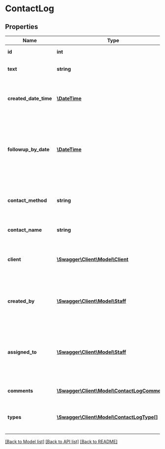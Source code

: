 # ContactLog

## Properties
Name | Type | Description | Notes
------------ | ------------- | ------------- | -------------
**id** | **int** | The contact log’s ID. | [optional] 
**text** | **string** | The contact log’s body text. | [optional] 
**created_date_time** | [**\DateTime**](\DateTime.md) | The local date and time when the contact log was created. | [optional] 
**followup_by_date** | [**\DateTime**](\DateTime.md) | The date by which the assigned staff member should close or follow up on this contact log. | [optional] 
**contact_method** | **string** | The method by which the client wants to be contacted. | [optional] 
**contact_name** | **string** | The name of the client to contact. | [optional] 
**client** | [**\Swagger\Client\Model\Client**](Client.md) | Information about the client to whom the contact log belongs. | [optional] 
**created_by** | [**\Swagger\Client\Model\Staff**](Staff.md) | Information about the staff member who created the contact log. | [optional] 
**assigned_to** | [**\Swagger\Client\Model\Staff**](Staff.md) | Information about the staff member to whom the contact log is assigned for follow up. | [optional] 
**comments** | [**\Swagger\Client\Model\ContactLogComment[]**](ContactLogComment.md) | The contact log’s comments. | [optional] 
**types** | [**\Swagger\Client\Model\ContactLogType[]**](ContactLogType.md) | Contains information about contact log types. | [optional] 

[[Back to Model list]](../README.md#documentation-for-models) [[Back to API list]](../README.md#documentation-for-api-endpoints) [[Back to README]](../README.md)



